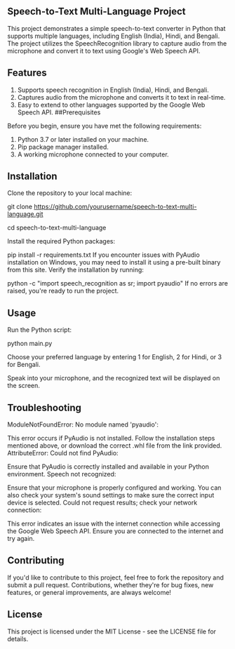 ## Speech-to-Text Multi-Language Project
This project demonstrates a simple speech-to-text converter in Python that supports multiple languages, including English (India), Hindi, and Bengali. The project utilizes the SpeechRecognition library to capture audio from the microphone and convert it to text using Google's Web Speech API.

## Features
1. Supports speech recognition in English (India), Hindi, and Bengali.
2. Captures audio from the microphone and converts it to text in real-time.
3. Easy to extend to other languages supported by the Google Web Speech API.
##Prerequisites

Before you begin, ensure you have met the following requirements:

1. Python 3.7 or later installed on your machine.
2. Pip package manager installed.
3. A working microphone connected to your computer.
   
## Installation

Clone the repository to your local machine:

git clone https://github.com/yourusername/speech-to-text-multi-language.git

cd speech-to-text-multi-language 

Install the required Python packages:


pip install -r requirements.txt
If you encounter issues with PyAudio installation on Windows, you may need to install it using a pre-built binary from this site.
Verify the installation by running:


python -c "import speech_recognition as sr; import pyaudio"
If no errors are raised, you're ready to run the project.

## Usage
Run the Python script:


python main.py

Choose your preferred language by entering 1 for English, 2 for Hindi, or 3 for Bengali.

Speak into your microphone, and the recognized text will be displayed on the screen.

## Troubleshooting
ModuleNotFoundError: No module named 'pyaudio':

This error occurs if PyAudio is not installed. Follow the installation steps mentioned above, or download the correct .whl file from the link provided.
AttributeError: Could not find PyAudio:

Ensure that PyAudio is correctly installed and available in your Python environment.
Speech not recognized:

Ensure that your microphone is properly configured and working. You can also check your system's sound settings to make sure the correct input device is selected.
Could not request results; check your network connection:

This error indicates an issue with the internet connection while accessing the Google Web Speech API. Ensure you are connected to the internet and try again.
## Contributing
If you'd like to contribute to this project, feel free to fork the repository and submit a pull request. Contributions, whether they're for bug fixes, new features, or general improvements, are always welcome!

## License
This project is licensed under the MIT License - see the LICENSE file for details.


